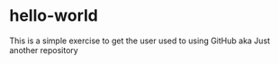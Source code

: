 # hello-world
This is a simple exercise to get the user used to using GitHub aka Just another repository
